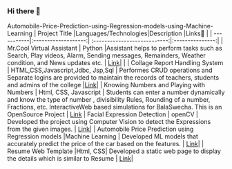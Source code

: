### Hi there 👋

<!--
**PurvajaDurga/PurvajaDurga** is a ✨ _special_ ✨ repository because its `README.md` (this file) appears on your GitHub profile.

Here are some ideas to get you started:

- 🔭 I’m currently working on ...
- 🌱 I’m currently learning ...
- 👯 I’m looking to collaborate on ...
- 🤔 I’m looking for help with ...
- 💬 Ask me about ...
- 📫 How to reach me: ...
- 😄 Pronouns: ...
- ⚡ Fun fact: ...
-->

Automobile-Price-Prediction-using-Regression-models-using-Machine-Learning
| Project Title          |Languages/Technologies|Description          |Links🔗    |
| -----------|:-------------------:|  :---------------------------:|:---------------:| 
| Mr.Cool Virtual Assistant        |  Python   |Assistant helps to perform tasks such as Search, Play videos, Alarm, Sending messages, Remainders, Weather condition, and News updates etc. | [Link](https://github.com/PurvajaDurga/AI-Virtual-Assistant-using-Python)|          |
|     Collage Report Handling System      |  HTML,CSS,Javascript,Jdbc, Jsp,Sql | Performes CRUD operations and Separate logins are provided to maintain the records of teachers, students and admins of the college |[Link](https://github.com/PurvajaDurga/CollegeReportHandlingSystem)| 
|   Knowing Numbers and Playing with Numbers    |     Html, CSS, Javascript | Students can enter a number dynamically and know the type of number , divisibility Rules, Rounding of a number, Fractions, etc. InteractiveWeb based simulations for BalaSwecha. This is an OpenSource Project  |  [Link](https://github.com/PurvajaDurga/PurvajaDurga.github.io-FreeMindCoders)
|    Facial Expression Detection         |     openCV   | Developed the project using Computer Vision to detect the Expressions from the given images.  |  [Link](https://github.com/PurvajaDurga?tab=repositories)|
| Automobile Price Prediction using Regression models |Machine Learning  | Developed ML models that accurately predict the price of the car based on the features. |  [Link](https://github.com/PurvajaDurga/Automobile-Price-Prediction-using-Regression-models-using-Machine-Learning)|
| Resume Web Template |Html, CSS| Developed a static web page to display the details which is similar to Resume |  [Link](https://github.com/PurvajaDurga/PurvajaDurga.github.io-resume)|









